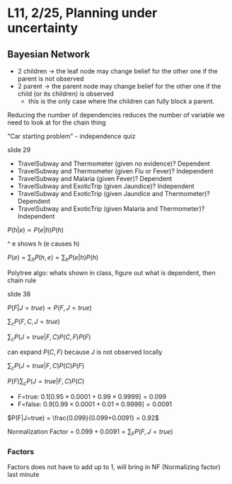# L11, 2/25, Planning under uncertainty

## Bayesian Network
- 2 children -> the leaf node may change belief for the other one if the parent is not observed
- 2 parent -> the parent node may change belief for the other one if the child (or its children) is observed
  - this is the only case where the children can fully block a parent.

Reducing the number of dependencies reduces the number of variable we need to look at for the chain thing

"Car starting problem" - independence quiz

slide 29
- TravelSubway and Thermometer (given no evidence)? Dependent
- TravelSubway and Thermometer (given Flu or Fever)? Independent
- TravelSubway and Malaria (given Fever)? Dependent
- TravelSubway and ExoticTrip (given Jaundice)? Independent
- TravelSubway and ExoticTrip (given Jaundice and Thermometer)? Dependent
- TravelSubway and ExoticTrip (given Malaria and Thermometer)? Independent

$P(h|e) \propto P(e|h)P(h)$

^ e shows h (e causes h)

$P(e) = \sum_hP(h,e) = \sum_h P(e|h)P(h)$

Polytree algo: whats shown in class, figure out what is dependent, then chain rule

slide 38

$P(F|J=true)\propto P(F, J=true)$

$\sum_cP(F,C, J=true)$

$\sum_cP(J=true|F,C)P(C, F)P(F)$

can expand $P(C,F)$ because J is not observed locally

$\sum_cP(J=true|F,C)P(C)P(F)$

$P(F)\sum_cP(J=true|F,C)P(C)$

- F=true: $0.1[0.95\times0.0001+0.99\times0.9999]=0.099$
- F=false: $0.9[0.99\times0.0001+0.01\times0.9999]=0.0091$

$P(F|J=true) = \frac{0.099}{0.099+0.0091} = 0.92$

Normalization Factor = $0.099+0.0091 = \sum_FP(F, J=true)$

### Factors
Factors does not have to add up to 1, will bring in NF (Normalizing factor) last minute